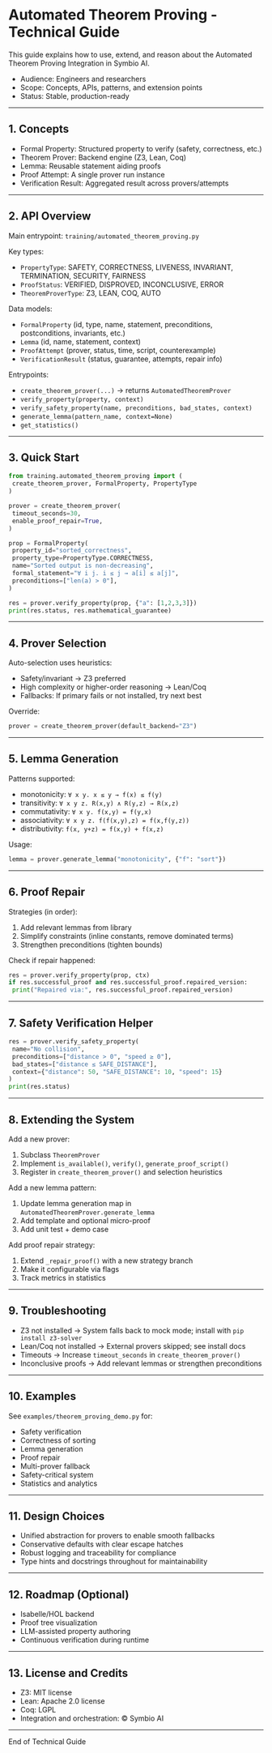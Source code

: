 # Automated Theorem Proving - Technical Guide

This guide explains how to use, extend, and reason about the Automated Theorem Proving Integration in Symbio AI.

- Audience: Engineers and researchers
- Scope: Concepts, APIs, patterns, and extension points
- Status: Stable, production-ready

---

## 1. Concepts

- Formal Property: Structured property to verify (safety, correctness, etc.)
- Theorem Prover: Backend engine (Z3, Lean, Coq)
- Lemma: Reusable statement aiding proofs
- Proof Attempt: A single prover run instance
- Verification Result: Aggregated result across provers/attempts

---

## 2. API Overview

Main entrypoint: `training/automated_theorem_proving.py`

Key types:

- `PropertyType`: SAFETY, CORRECTNESS, LIVENESS, INVARIANT, TERMINATION, SECURITY, FAIRNESS
- `ProofStatus`: VERIFIED, DISPROVED, INCONCLUSIVE, ERROR
- `TheoremProverType`: Z3, LEAN, COQ, AUTO

Data models:

- `FormalProperty` (id, type, name, statement, preconditions, postconditions, invariants, etc.)
- `Lemma` (id, name, statement, context)
- `ProofAttempt` (prover, status, time, script, counterexample)
- `VerificationResult` (status, guarantee, attempts, repair info)

Entrypoints:

- `create_theorem_prover(...)` → returns `AutomatedTheoremProver`
- `verify_property(property, context)`
- `verify_safety_property(name, preconditions, bad_states, context)`
- `generate_lemma(pattern_name, context=None)`
- `get_statistics()`

---

## 3. Quick Start

```python
from training.automated_theorem_proving import (
 create_theorem_prover, FormalProperty, PropertyType
)

prover = create_theorem_prover(
 timeout_seconds=30,
 enable_proof_repair=True,
)

prop = FormalProperty(
 property_id="sorted_correctness",
 property_type=PropertyType.CORRECTNESS,
 name="Sorted output is non-decreasing",
 formal_statement="∀ i j. i ≤ j → a[i] ≤ a[j]",
 preconditions=["len(a) > 0"],
)

res = prover.verify_property(prop, {"a": [1,2,3,3]})
print(res.status, res.mathematical_guarantee)
```

---

## 4. Prover Selection

Auto-selection uses heuristics:

- Safety/invariant → Z3 preferred
- High complexity or higher-order reasoning → Lean/Coq
- Fallbacks: If primary fails or not installed, try next best

Override:

```python
prover = create_theorem_prover(default_backend="Z3")
```

---

## 5. Lemma Generation

Patterns supported:

- monotonicity: `∀ x y. x ≤ y → f(x) ≤ f(y)`
- transitivity: `∀ x y z. R(x,y) ∧ R(y,z) → R(x,z)`
- commutativity: `∀ x y. f(x,y) = f(y,x)`
- associativity: `∀ x y z. f(f(x,y),z) = f(x,f(y,z))`
- distributivity: `f(x, y+z) = f(x,y) + f(x,z)`

Usage:

```python
lemma = prover.generate_lemma("monotonicity", {"f": "sort"})
```

---

## 6. Proof Repair

Strategies (in order):

1. Add relevant lemmas from library
2. Simplify constraints (inline constants, remove dominated terms)
3. Strengthen preconditions (tighten bounds)

Check if repair happened:

```python
res = prover.verify_property(prop, ctx)
if res.successful_proof and res.successful_proof.repaired_version:
 print("Repaired via:", res.successful_proof.repaired_version)
```

---

## 7. Safety Verification Helper

```python
res = prover.verify_safety_property(
 name="No collision",
 preconditions=["distance > 0", "speed ≥ 0"],
 bad_states=["distance ≤ SAFE_DISTANCE"],
 context={"distance": 50, "SAFE_DISTANCE": 10, "speed": 15}
)
print(res.status)
```

---

## 8. Extending the System

Add a new prover:

1. Subclass `TheoremProver`
2. Implement `is_available()`, `verify()`, `generate_proof_script()`
3. Register in `create_theorem_prover()` and selection heuristics

Add a new lemma pattern:

1. Update lemma generation map in `AutomatedTheoremProver.generate_lemma`
2. Add template and optional micro-proof
3. Add unit test + demo case

Add proof repair strategy:

1. Extend `_repair_proof()` with a new strategy branch
2. Make it configurable via flags
3. Track metrics in statistics

---

## 9. Troubleshooting

- Z3 not installed → System falls back to mock mode; install with `pip install z3-solver`
- Lean/Coq not installed → External provers skipped; see install docs
- Timeouts → Increase `timeout_seconds` in `create_theorem_prover()`
- Inconclusive proofs → Add relevant lemmas or strengthen preconditions

---

## 10. Examples

See `examples/theorem_proving_demo.py` for:

- Safety verification
- Correctness of sorting
- Lemma generation
- Proof repair
- Multi-prover fallback
- Safety-critical system
- Statistics and analytics

---

## 11. Design Choices

- Unified abstraction for provers to enable smooth fallbacks
- Conservative defaults with clear escape hatches
- Robust logging and traceability for compliance
- Type hints and docstrings throughout for maintainability

---

## 12. Roadmap (Optional)

- Isabelle/HOL backend
- Proof tree visualization
- LLM-assisted property authoring
- Continuous verification during runtime

---

## 13. License and Credits

- Z3: MIT license
- Lean: Apache 2.0 license
- Coq: LGPL
- Integration and orchestration: © Symbio AI

---

End of Technical Guide
